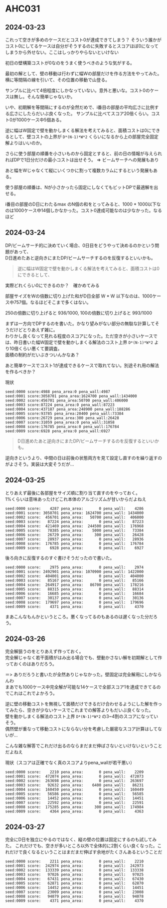 # AHC031

## 2024-03-23

これって空きが多めのケースだとコスト0が達成できてしまう？
そういう誰かがコスト0にしてるケースは自分がそうするのに失敗するとスコアほぼ0になってしまうから外せない。ここはしっかりやらないといけない

初日の壁構築コストが0なのをうまく使うべきのような気がする。

最初の解として、壁の移動は行わずに幅Wの部屋だけを作る方法をやってみた。
横に等間隔の線を引いて、その位置の移動で山登る。

サンプルに比べて4倍程度にしかなっていない。意外と悪いな。コスト0のケースは無し。そんな簡単じゃないか。

いや、初期解を等間隔にするのが全然だめで、i番目の部屋の平均広さに比例する広さにしたらだいぶ良くなった。
サンプルに比べてスコア20倍くらい。コスト0が1000ケース中5個ある。

逆に幅はW固定で壁を動かしまくる解法を考えてみると、面積コストは0にできるとして、壁コストの上界が `D*(N-1)*W*2` くらいになるから上の部屋完全固定解よりはいいのか。

さらに使う部屋の順番を小さいものから固定とすると、前の日の情報が与えられればDPで1日分だけの最小コストは出せそう。 => ビームサーチへの発展もあり

あと幅をWじゃなくて縦にいくつかに割って複数カラムにするという発展もある。

使う部屋の順番は、Nが小さかったら固定にしなくてもビットDPで最適解を出せる。

i番目の部屋のD日にわたるmax のN個の和をとってみると、1000 * 1000以下なのは1000ケース中14個しかなかった。コスト0達成可能なのは少なかった。なるほど


## 2024-03-24

DP/ビームサーチ的に決めていく場合、0日目をどうやって決めるのかという問題があって、  
D日進めたあと逆向きにまたDP/ビームサーチするのを反復するといいかも。


> 逆に幅はW固定で壁を動かしまくる解法を考えてみると、面積コストは0にできるとして、

実際どれくらい0にできるのか？　確かめてみる

部屋サイズをWの倍数に切り上げた和がD日全部 W * W 以下なのは、1000ケース中757個。なるほどそこまで多くはない。

250の倍数に切り上げると 936/1000, 100の倍数に切り上げると 993/1000

まずは一方向でDPするのを書いた。かなり望みがない部分の無駄な計算してそうだけどとりあえず雑に。  
わりかし良くなって見れる程度のスコアになった。ただ空きが小さいケースでは、昨日書いた幅W固定で壁を動かしまくる解法のコスト上界 `D*(N-1)*W*2` より10倍くらい悪くて要調査。  
面積の制約がだいぶきついんかなあ？

あと簡単ケースでコスト1が達成できるケースで取れてない。別途それ用の解法を作るべきか？

現状
```
seed:0000 score:4988 pena_area:0 pena_wall:4987
seed:0001 score:3058701 pena_area:1624700 pena_wall:1434000
seed:0002 score:456701 pena_area:50700 pena_wall:406000
seed:0003 score:87224 pena_area:0 pena_wall:87223
seed:0004 score:437187 pena_area:248900 pena_wall:188286
seed:0005 score:93785 pena_area:20400 pena_wall:73384
seed:0006 score:26729 pena_area:300 pena_wall:26428
seed:0007 score:31059 pena_area:0 pena_wall:31058
seed:0008 score:176785 pena_area:0 pena_wall:176784
seed:0009 score:6928 pena_area:0 pena_wall:6927
```


> D日進めたあと逆向きにまたDP/ビームサーチするのを反復するといいかも。

逆向きというより、中間の日は前後の状態両方を見て設定し直すのを繰り返すのがよさそう。実装は大変そうだが…


## 2024-03-25

とりあえず最後に各部屋をサイズ順に割り当て直すのをやっておく。  
1%くらいは意味あったけどこれ本体のアルゴリズムが甘いからだよねえ


```
seed:0000 score:    4287 pena_area:       0 pena_wall:    4286
seed:0001 score: 3058701 pena_area: 1624700 pena_wall: 1434000
seed:0002 score:  456701 pena_area:   50700 pena_wall:  406000
seed:0003 score:   87224 pena_area:       0 pena_wall:   87223
seed:0004 score:  421469 pena_area:  244500 pena_wall:  176968
seed:0005 score:   78385 pena_area:    5000 pena_wall:   73384
seed:0006 score:   26729 pena_area:     300 pena_wall:   26428
seed:0007 score:   28937 pena_area:       0 pena_wall:   28936
seed:0008 score:  176785 pena_area:       0 pena_wall:  176784
seed:0009 score:    6928 pena_area:       0 pena_wall:    6927
```

後ろ向きに反復するのすぐ書けそうだったので書いた。
```
seed:0000 score:    2975 pena_area:       0 pena_wall:    2974
seed:0001 score: 2492901 pena_area: 1070900 pena_wall: 1422000
seed:0002 score:  404001 pena_area:       0 pena_wall:  404000
seed:0003 score:   85167 pena_area:       0 pena_wall:   85166
seed:0004 score:  264917 pena_area:   86700 pena_wall:  178216
seed:0005 score:   88315 pena_area:       0 pena_wall:   88314
seed:0006 score:   16685 pena_area:       0 pena_wall:   16684
seed:0007 score:   30137 pena_area:       0 pena_wall:   30136
seed:0008 score:  179697 pena_area:       0 pena_wall:  179696
seed:0009 score:    4371 pena_area:       0 pena_wall:    4370
```

まあこんなもんかというところ。悪くなってるのもあるのは遅くなった分だろう。


## 2024-03-26

完全解狙うのをとりあえず作っておく。  
完全解じゃなく若干面積がはみ出る場合でも、壁動かさない解を初期解として作っておくのはありだろう。

＝> ありだろうと書いたが全然ありじゃなかった。壁固定は完全解用にしかならんわ  
まあでも1000ケース中完全解が可能な14ケースで全部スコア1を達成できてるのでこれはこれでよかろう。


逆に壁の移動コストを無視して面積だけできるだけ合わせるようにした解を作ってみたら、空きが少ないケースでこれまでの解答よりもだいぶ良くなった。  
壁を動かしまくる解法のコスト上界 `D*(N-1)*W*2` の3~4割のスコアになっていそう。  
偶然壁が重なって移動コストにならない分を考慮した厳密なスコア計算はしてないが…

こんな雑な解答でこれだけ出るのならまだまだ伸ばさないといけないということだよねえ

現状（スコアは正確でなく真のスコアよりpena_wallが若干悪い）
```
seed:0000 score:    2210 pena_area:       0 pena_wall:    2209
seed:0001 score:  472074 pena_area:       0 pena_wall:  472073
seed:0002 score:  263698 pena_area:       0 pena_wall:  263697
seed:0003 score:   92632 pena_area:    6400 pena_wall:   86231
seed:0004 score:  160450 pena_area:       0 pena_wall:  160449
seed:0005 score:   56586 pena_area:       0 pena_wall:   56585
seed:0006 score:   14452 pena_area:       0 pena_wall:   14451
seed:0007 score:   22592 pena_area:       0 pena_wall:   22591
seed:0008 score:  175285 pena_area:     300 pena_wall:  174984
seed:0009 score:    4364 pena_area:       0 pena_wall:    4363
```


## 2024-03-27

完全にD日を独立にやるのではなく、縦の壁の位置は固定にするのも試してみた。
これだけでも、空きが多いところ以外で全体的に2割くらい良くなった。これだけで良くなるということはまだまだ伸ばす余地がたくさんあるということだ

```
seed:0000 score:    2211 pena_area:       0 pena_wall:    2210
seed:0001 score:  242974 pena_area:       0 pena_wall:  242973
seed:0002 score:  133339 pena_area:       0 pena_wall:  133338
seed:0003 score:   97026 pena_area:       0 pena_wall:   97025
seed:0004 score:   67431 pena_area:       0 pena_wall:   67430
seed:0005 score:   62871 pena_area:       0 pena_wall:   62870
seed:0006 score:   14452 pena_area:       0 pena_wall:   14451
seed:0007 score:   23009 pena_area:       0 pena_wall:   23008
seed:0008 score:   94079 pena_area:       0 pena_wall:   94078
seed:0009 score:    4371 pena_area:       0 pena_wall:    4370
```
